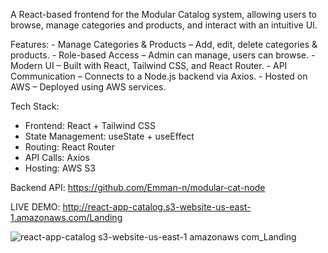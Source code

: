 A React-based frontend for the Modular Catalog system, allowing users to browse, manage categories and products, and interact with an intuitive UI.

Features:
	-	Manage Categories & Products – Add, edit, delete categories & products.
	-	Role-based Access – Admin can manage, users can browse.
	-	Modern UI – Built with React, Tailwind CSS, and React Router.
	-	API Communication – Connects to a Node.js backend via Axios.
	-	Hosted on AWS – Deployed using AWS services.

Tech Stack:
  - Frontend: React + Tailwind CSS
  - State Management: useState + useEffect
  - Routing: React Router
  - API Calls: Axios
  - Hosting: AWS S3

 Backend API: https://github.com/Emman-n/modular-cat-node

LIVE DEMO: http://react-app-catalog.s3-website-us-east-1.amazonaws.com/Landing

![react-app-catalog s3-website-us-east-1 amazonaws com_Landing](https://github.com/user-attachments/assets/8524c2c3-e493-4974-8f6c-2cae42484a0a)




